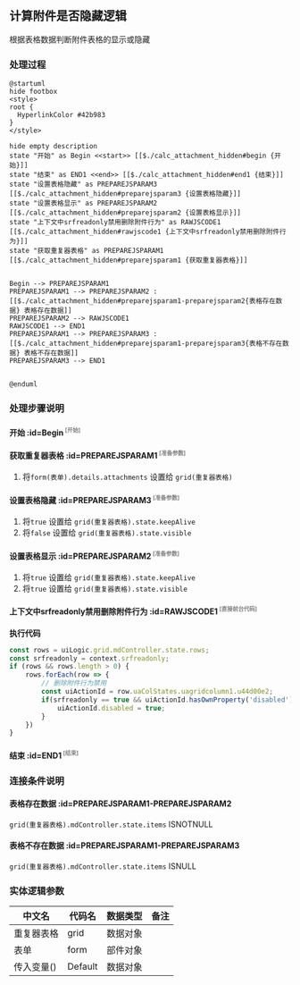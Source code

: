 ## 计算附件是否隐藏逻辑 <!-- {docsify-ignore-all} -->

   根据表格数据判断附件表格的显示或隐藏

### 处理过程

```plantuml
@startuml
hide footbox
<style>
root {
  HyperlinkColor #42b983
}
</style>

hide empty description
state "开始" as Begin <<start>> [[$./calc_attachment_hidden#begin {开始}]]
state "结束" as END1 <<end>> [[$./calc_attachment_hidden#end1 {结束}]]
state "设置表格隐藏" as PREPAREJSPARAM3  [[$./calc_attachment_hidden#preparejsparam3 {设置表格隐藏}]]
state "设置表格显示" as PREPAREJSPARAM2  [[$./calc_attachment_hidden#preparejsparam2 {设置表格显示}]]
state "上下文中srfreadonly禁用删除附件行为" as RAWJSCODE1  [[$./calc_attachment_hidden#rawjscode1 {上下文中srfreadonly禁用删除附件行为}]]
state "获取重复器表格" as PREPAREJSPARAM1  [[$./calc_attachment_hidden#preparejsparam1 {获取重复器表格}]]


Begin --> PREPAREJSPARAM1
PREPAREJSPARAM1 --> PREPAREJSPARAM2 : [[$./calc_attachment_hidden#preparejsparam1-preparejsparam2{表格存在数据} 表格存在数据]]
PREPAREJSPARAM2 --> RAWJSCODE1
RAWJSCODE1 --> END1
PREPAREJSPARAM1 --> PREPAREJSPARAM3 : [[$./calc_attachment_hidden#preparejsparam1-preparejsparam3{表格不存在数据} 表格不存在数据]]
PREPAREJSPARAM3 --> END1


@enduml
```


### 处理步骤说明

#### 开始 :id=Begin<sup class="footnote-symbol"> <font color=gray size=1>[开始]</font></sup>




#### 获取重复器表格 :id=PREPAREJSPARAM1<sup class="footnote-symbol"> <font color=gray size=1>[准备参数]</font></sup>



1. 将`form(表单).details.attachments` 设置给  `grid(重复器表格)`

#### 设置表格隐藏 :id=PREPAREJSPARAM3<sup class="footnote-symbol"> <font color=gray size=1>[准备参数]</font></sup>



1. 将`true` 设置给  `grid(重复器表格).state.keepAlive`
2. 将`false` 设置给  `grid(重复器表格).state.visible`

#### 设置表格显示 :id=PREPAREJSPARAM2<sup class="footnote-symbol"> <font color=gray size=1>[准备参数]</font></sup>



1. 将`true` 设置给  `grid(重复器表格).state.keepAlive`
2. 将`true` 设置给  `grid(重复器表格).state.visible`

#### 上下文中srfreadonly禁用删除附件行为 :id=RAWJSCODE1<sup class="footnote-symbol"> <font color=gray size=1>[直接前台代码]</font></sup>



<p class="panel-title"><b>执行代码</b></p>

```javascript
const rows = uiLogic.grid.mdController.state.rows;
const srfreadonly = context.srfreadonly;
if (rows && rows.length > 0) {
	rows.forEach(row => {
        // 删除附件行为禁用
		const uiActionId = row.uaColStates.uagridcolumn1.u44d00e2;
        if(srfreadonly == true && uiActionId.hasOwnProperty('disabled')){
            uiActionId.disabled = true;
        }    
	})
}	

```

#### 结束 :id=END1<sup class="footnote-symbol"> <font color=gray size=1>[结束]</font></sup>




### 连接条件说明
#### 表格存在数据 :id=PREPAREJSPARAM1-PREPAREJSPARAM2

```grid(重复器表格).mdController.state.items``` ISNOTNULL
#### 表格不存在数据 :id=PREPAREJSPARAM1-PREPAREJSPARAM3

```grid(重复器表格).mdController.state.items``` ISNULL


### 实体逻辑参数

|    中文名   |    代码名    |  数据类型      |备注 |
| --------| --------| --------  | --------   |
|重复器表格|grid|数据对象||
|表单|form|部件对象||
|传入变量(<i class="fa fa-check"/></i>)|Default|数据对象||
